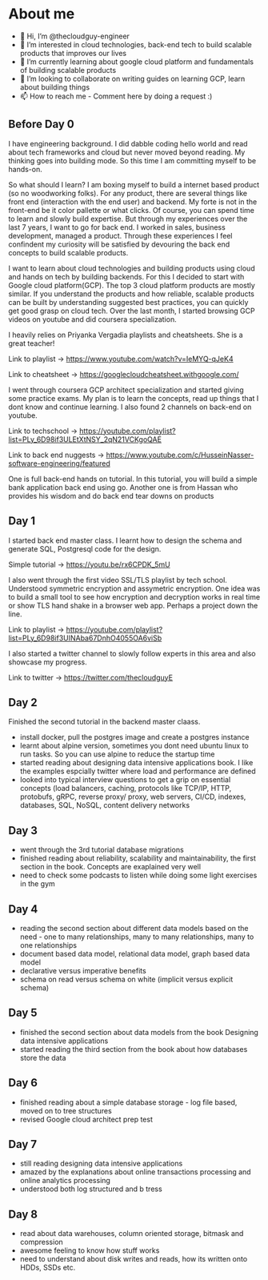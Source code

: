 # About me 
- 👋 Hi, I’m @thecloudguy-engineer
- 👀 I’m interested in cloud technologies, back-end tech to build scalable products that improves our lives
- 🌱 I’m currently learning about google cloud platform and fundamentals of building scalable products
- 💞️ I’m looking to collaborate on writing guides on learning GCP, learn about building things
- 📫 How to reach me - Comment here by doing a request :)



## Before Day 0
I have engineering background. I did dabble coding hello world and read about tech frameworks and cloud but never moved beyond reading. My thinking goes into building mode. So this time I am committing myself to be hands-on. 

So what should I learn? I am boxing myself to build a internet based product (so no woodworking folks). For any product, there are several things like front end (interaction with the end user) and backend. My forte is not in the front-end be it color pallette or what clicks. Of course, you can spend time to learn and slowly build expertise. But through my experiences over the last 7 years, I want to go for back end. I worked in sales, business development, managed a product. Through these experiences I feel confindent my curiosity will be satisfied by devouring the back end concepts to build scalable products. 

I want to learn about cloud technologies and building products using cloud and hands on tech by building backends. For this I decided to start with Google cloud platform(GCP). The top 3 cloud platform products are mostly similar. If you understand the products and how reliable, scalable products can be built by understanding suggested best practices, you can quickly get good grasp on cloud tech. Over the last month, I started browsing GCP videos on youtube and did coursera specialization. 

I heavily relies on Priyanka Vergadia playlists and cheatsheets. She is a great teacher!

Link to playlist -> https://www.youtube.com/watch?v=IeMYQ-qJeK4

Link to cheatsheet -> https://googlecloudcheatsheet.withgoogle.com/

I went through coursera GCP architect specialization and started giving some practice exams. My plan is to learn the concepts, read up things that I dont know and continue learning. I also found 2 channels on back-end on youtube.

Link to techschool -> https://youtube.com/playlist?list=PLy_6D98if3ULEtXtNSY_2qN21VCKgoQAE

Link to back end nuggests -> https://www.youtube.com/c/HusseinNasser-software-engineering/featured

One is full back-end hands on tutorial. In this tutorial, you will build a simple bank application back end using go.
Another one is from Hassan who provides his wisdom and do back end tear downs on products

## Day 1
I started back end master class. I learnt how to design the schema and generate SQL, Postgresql code for the design. 

Simple tutorial -> https://youtu.be/rx6CPDK_5mU

I also went through the first video SSL/TLS playlist by tech school. Understood symmetric encryption and assymetric encryption. One idea was to build a small tool to see how encryption and decryption works in real time or show TLS hand shake in a browser web app. Perhaps a project down the line. 

Link to playlist -> https://youtube.com/playlist?list=PLy_6D98if3UINAba67DnhO4055OA6viSb

I also started a twitter channel to slowly follow experts in this area and also showcase my progress. 

Link to twitter -> https://twitter.com/thecloudguyE

## Day 2
Finished the second tutorial in the backend master claass.
- install docker, pull the postgres image and create a postgres instance
- learnt about alpine version, sometimes you dont need ubuntu linux to run tasks. So you can use alpine to reduce the startup time 
- started reading about designing data intensive applications book. I like the examples espcially twitter where load and performance are defined
- looked into typical interview questions to get a grip on essential concepts (load balancers, caching, protocols like TCP/IP, HTTP, protobufs, gRPC, reverse proxy/ proxy, web servers, CI/CD, indexes, databases, SQL, NoSQL, content delivery networks

## Day 3
- went through the 3rd tutorial database migrations
- finished reading about reliability, scalability and maintainability, the first section in the book. Concepts are exaplained very well
- need to check some podcasts to listen while doing some light exercises in the gym

## Day 4
- reading the second section about different data models based on the need - one to many relationships, many to many relationships, many to one relationships
- document based data model, relational data model, graph based data model
- declarative versus imperative benefits
- schema on read versus schema on white (implicit versus explicit schema)

## Day 5
- finished the second section about data models from the book Designing data intensive applications
- started reading the third section from the book about how databases store the data


## Day 6
- finished reading about a simple database storage - log file based, moved on to tree structures
- revised Google cloud architect prep test

## Day 7 
- still reading designing data intensive applications 
- amazed by the explanations about online transactions processing and online analytics processing
- understood both log structured and b tress 

## Day 8
- read about data warehouses, column oriented storage, bitmask and compression
- awesome feeling to know how stuff works
- need to understand about disk writes and reads, how its written onto HDDs, SSDs etc.






<!---
thecloudguy-engineer/thecloudguy-engineer is a ✨ special ✨ repository because its `README.md` (this file) appears on your GitHub profile.
You can click the Preview link to take a look at your changes.
--->

